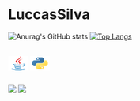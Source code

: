 # LuccasSilva
  
![Anurag's GitHub stats](https://github-readme-stats.vercel.app/api?username=LuccasSilvaDev&theme=dark&show_icons=true) [![Top Langs](https://github-readme-stats.vercel.app/api/top-langs/?username=LuccasSilvaDev&layout=compact&theme=dark)](https://github.com/LuccasSilvaDev/github-readme-stats)


<div style="display: inline_block"><br>
  <img align="center" alt="Luccas-VBA" height="30" width="40" src="https://raw.githubusercontent.com/devicons/devicon/master/icons/java/java-original.svg">
  <img align="center" alt="Rafa-Python" height="30" width="40" src="https://raw.githubusercontent.com/devicons/devicon/master/icons/python/python-original.svg">
</div>
  
  ##
 
<div> 
  <a href = "mailto:luccassilvadev@gmail.com"><img src="https://img.shields.io/badge/-Gmail-%23333?style=for-the-badge&logo=Gmail&logoColor=white" target="_blank"></a>
  <a href="https://www.linkedin.com/in/LuccasSilvaDev" target="_blank"><img src="https://img.shields.io/badge/-LinkedIn-%230077B5?style=for-the-badge&logo=linkedin&logoColor=white" target="_blank"></a>
</div>
